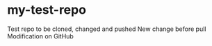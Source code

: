 # my-test-repo
Test repo to be cloned, changed and pushed
New change before pull
Modification on GitHub
